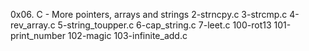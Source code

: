 0x06. C - More pointers, arrays and strings
2-strncpy.c
3-strcmp.c
4-rev_array.c
5-string_toupper.c
6-cap_string.c
7-leet.c
100-rot13
101-print_number
102-magic
103-infinite_add.c
